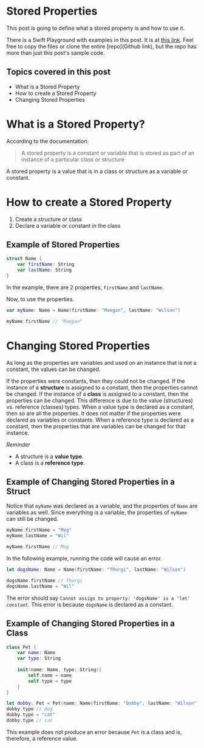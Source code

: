 # Stored Properties

This post is going to define what a stored property is and how to use it.

There is a Swift Playground with examples in this post. It is at [this link](link). Feel free to copy the files or clone the entire [repo](Github link), but the repo has more than just this post's sample code.

## Topics covered in this post

- What is a Stored Property
- How to create a Stored Property
- Changing Stored Properties

# What is a Stored Property?

According to the documentation:

> A stored property is a constant or variable that is stored as part of an instance of a particular class or structure

A stored property is a value that is in a class or structure as a variable or constant.

# How to create a Stored Property

1. Create a structure or class
2. Declare a variable or constant in the class

## Example of Stored Properties

```swift
struct Name {
    var firstName: String
    var lastName: String
}
```
In the example, there are 2 properties, `firstName` and `lastName`.

Now, to use the properties.

```swift
var myName: Name = Name(firstName: "Maegan", lastName: "Wilson")

myName.firstName // "Maegan"
```

# Changing Stored Properties

As long as the properties are variables and used on an instance that is not a constant, the values can be changed.

If the properties were constants, then they could not be changed. If the instance of a **structure** is assigned to a constant, then the properties cannot be changed. If the instance of a **class** is assigned to a constant, then the properties can be changed. This difference is due to the value (structures) vs. reference (classes) types. When a value type is declared as a constant, then so are all the properties. It does not matter if the properties were declared as variables or constants. When a reference type is declared as a constant, then the properties that are variables can be changed for that instance.

*Reminder*
- A structure is a **value type**. 
- A class is a **reference type**. 

## Example of Changing Stored Properties in a Struct

Notice that `myName` was declared as a variable, and the properties of `Name` are variables as well. Since everything is a variable, the properties of `myName` can still be changed.

```swift
myName.firstName = "Meg"
myName.lastName = "Wil"

myName.firstName // Meg
```

In the following example, running the code will cause an error.
```swift
let dogsName: Name = Name(firstName: "Thorgi", lastName: "Wilson")

dogsName.firstName // Thorgi
dogsName.lastName = "Wil"

```
The error should say `Cannot assign to property: 'dogsName' is a 'let' constant`. This error is because `dogsName` is declared as a constant.

## Example of Changing Stored Properties in a Class

```swift
class Pet {
    var name: Name
    var type: String
    
    init(name: Name, type: String){
        self.name = name
        self.type = type
    }
}

let dobby: Pet = Pet(name: Name(firstName: "Dobby", lastName: "Wilson"), type: "dog")
dobby.type // dog
dobby.type = "cat"
dobby.type // cat
```

This example does not produce an error because `Pet` is a class and is, therefore, a reference value.

